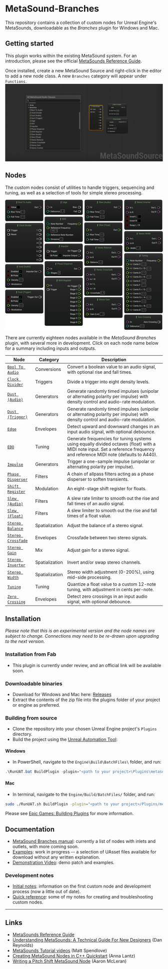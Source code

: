 # MetaSound-Branches 
This repository contains a collection of custom nodes for Unreal Engine's MetaSounds, downloadable as the *Branches* plugin for Windows and Mac.

## Getting started
This plugin works within the existing MetaSound system. For an introduction, please see the official [MetaSounds Reference Guide](https://dev.epicgames.com/documentation/en-us/unreal-engine/metasounds-reference-guide-in-unreal-engine).

Once installed, create a new MetaSound Source and right-click in the editor to add a new node class.  A new `Branches` category will appear under `Functions`.
![Screenshot of a context menu showing the Branches category underneath Functions in Unreal Engine Metasounds](./docs/start.png)

## Nodes
The custom nodes consist of utilities to handle triggers, sequencing and tuning, as well as a selection of tools for simple stereo processing.

![Screenshot of a selection of custom nodes in Metasound.](./docs/svg/Nodes.svg)

There are currently eighteen nodes available in the *MetaSound Branches* plugin, with several more in development.  Click on each node name below for a summary including inputs and outputs.

| Node | Category | Description |
|------|-----------|-------------|
| [`Bool To Audio`](https://matthewscharles.github.io/metasound-branches/BoolToAudio.html) | Conversions | Convert a boolean value to an audio signal, with optional rise and fall times. |
| [`Clock Divider`](https://matthewscharles.github.io/metasound-branches/ClockDivider.html) | Triggers | Divide a trigger into eight density levels. |
| [`Dust (Audio)`](https://matthewscharles.github.io/metasound-branches/Dust(Audio).html) | Generators | Generate randomly timed impulses (unipolar or alternating polarity per impulse) with density control and audio-rate modulation. |
| [`Dust (Trigger)`](https://matthewscharles.github.io/metasound-branches/Dust(Trigger).html) | Generators | Generate randomly timed impulses (unipolar or alternating polarity per impulse) with density control and audio-rate modulation. |
| [`Edge`](https://matthewscharles.github.io/metasound-branches/Edge.html) | Envelopes | Detect upward and downward changes in an input audio signal, with optional debounce. |
| [`EDO`](https://matthewscharles.github.io/metasound-branches/EDO.html) | Tuning | Generate frequencies for tuning systems using equally divided octaves (float) with a MIDI note input. Set a reference frequency and reference MIDI note (defaults to A440). |
| [`Impulse`](https://matthewscharles.github.io/metasound-branches/Impulse.html) | Generators | Trigger a one-sample impulse (unipolar or alternating polarity per impulse). |
| [`Phase Disperser`](https://matthewscharles.github.io/metasound-branches/PhaseDisperser.html) | Filters | A chain of allpass filters acting as a phase disperser to soften transients. |
| [`Shift Register`](https://matthewscharles.github.io/metasound-branches/ShiftRegister.html) | Modulation | An eight-stage shift register for floats. |
| [`Slew (Audio)`](https://matthewscharles.github.io/metasound-branches/Slew(Audio).html) | Filters | A slew rate limiter to smooth out the rise and fall times of an audio signal. |
| [`Slew (Float)`](https://matthewscharles.github.io/metasound-branches/Slew(Float).html) | Filters | A slew limiter to smooth out the rise and fall times of a float value. |
| [`Stereo Balance`](https://matthewscharles.github.io/metasound-branches/StereoBalance.html) | Spatialization | Adjust the balance of a stereo signal. |
| [`Stereo Crossfade`](https://matthewscharles.github.io/metasound-branches/StereoCrossfade.html) | Envelopes | Crossfade between two stereo signals. |
| [`Stereo Gain`](https://matthewscharles.github.io/metasound-branches/StereoGain.html) | Mix | Adjust gain for a stereo signal. |
| [`Stereo Inverter`](https://matthewscharles.github.io/metasound-branches/StereoInverter.html) | Spatialization | Invert and/or swap stereo channels. |
| [`Stereo Width`](https://matthewscharles.github.io/metasound-branches/StereoWidth.html) | Spatialization | Stereo width adjustment (0-200%), using mid-side processing. |
| [`Tuning`](https://matthewscharles.github.io/metasound-branches/Tuning.html) | Tuning | Quantize a float value to a custom 12-note tuning, with adjustment in cents per-note. |
| [`Zero Crossing`](https://matthewscharles.github.io/metasound-branches/ZeroCrossing.html) | Envelopes | Detect zero crossings in an input audio signal, with optional debounce. |

## Installation

*Please note that this is an experimental version and the node names are subject to change.  Connections may need to be re-drawn upon upgrading to the next version.*

### Installation from Fab

- This plugin is currently under review, and an official link will be available soon.

### Downloadable binaries
- Download for Windows and Mac here: [Releases](https://github.com/matthewscharles/metasound-branches/releases/)
- Extract the contents of the zip file into the plugins folder of your project or engine as preferred.

### Building from source
- Clone the repository into your chosen Unreal Engine project's `Plugins` directory.
- Build the project using the [Unreal Automation Tool](https://dev.epicgames.com/documentation/en-us/unreal-engine/unreal-automation-tool-for-unreal-engine):

#### Windows
- In PowerShell, navigate to the `Engine\Build\BatchFiles\` folder, and run: 
```PowerShell
.\RunUAT.bat BuildPlugin -plugin="<path to your project>\Plugins\metasound-branches\MetasoundBranches.uplugin" -package="<path to your project>\Plugins\metasound-branches\"
```
#### Mac
- In terminal, navigate to the `Engine/Build/BatchFiles/` folder, and run: 
```Bash
sudo ./RunUAT.sh BuildPlugin -plugin="<path to your project>/Plugins/metasound-branches/MetasoundBranches.uplugin" -package="<path to your project>/Plugins/metasound-branches/"
```

Please see [Epic Games: Building Plugins](https://dev.epicgames.com/community/learning/tutorials/qz93/unreal-engine-building-plugins) for more information.

## Documentation
- [MetaSound Branches manual](https://matthewscharles.github.io/metasound-branches/): currently a list of nodes with inlets and outlets, with more coming soon.
- [Examples](https://github.com/matthewscharles/MetaSound-Examples): work in progress -- a selection of UAsset files available for download without any written explanation.
- [Demonstration Video](https://www.youtube.com/watch?v=HgudP5fzDWM): demo patch and examples.
### Development notes
- [Initial notes](./docs/development_notes.md): information on the first custom node and development process (now a little out of date).
- [Quick reference](./docs/quick_reference.md): some of my notes for creating and troubleshooting custom nodes. 

---

## Links
- [MetaSounds Reference Guide](https://dev.epicgames.com/documentation/en-us/unreal-engine/metasounds-reference-guide-in-unreal-engine)
- [Understanding MetaSounds: A Technical Guide For New Designers](https://www.youtube.com/watch?v=zS422olBeG0) (Dan Reynolds)
- [MetaSounds Tutorial videos](https://dev.epicgames.com/community/learning/recommended-community-tutorial/Kw7l/unreal-engine-metasounds) (Matt Spendlove)
- [Creating MetaSound Nodes in C++ Quickstart](https://dev.epicgames.com/community/learning/tutorials/ry7p/unreal-engine-creating-metasound-nodes-in-c-quickstart) (Anna Lantz)
- [Writing a Pitch Shift MetaSound Node](https://dev.epicgames.com/community/learning/tutorials/KJWk/writing-a-pitch-shift-metasound-node) (Aaron McLeran)
